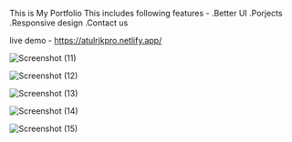 This is My Portfolio 
This includes following features -
  .Better UI
  .Porjects
  .Responsive design
  .Contact us 

live demo - https://atulrjkpro.netlify.app/


![Screenshot (11)](https://github.com/user-attachments/assets/c41c56b2-6a8e-4194-9bf7-4c01ec8dd599)


![Screenshot (12)](https://github.com/user-attachments/assets/5d483f5c-0493-4167-84a1-b0618f67edd2)


![Screenshot (13)](https://github.com/user-attachments/assets/ec4a0d8f-d62a-4506-9362-4bc58e3db678)


![Screenshot (14)](https://github.com/user-attachments/assets/fe619fa8-3235-40fe-aa3a-a860e74c5324)


![Screenshot (15)](https://github.com/user-attachments/assets/14632129-b274-4b71-85c9-50843bcffed7)
